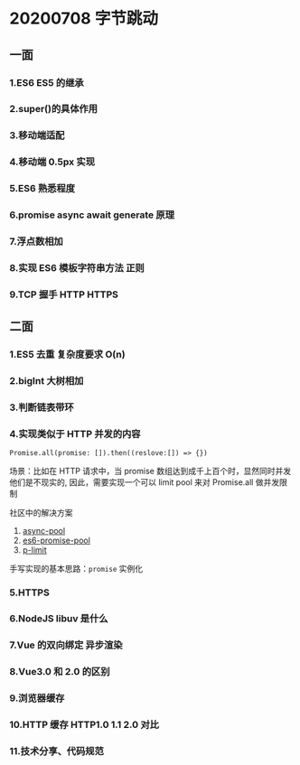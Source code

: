 # 20200708 字节跳动

## 一面

### 1.ES6 ES5 的继承
### 2.super()的具体作用
### 3.移动端适配
### 4.移动端 0.5px 实现
### 5.ES6 熟悉程度
### 6.promise async await generate 原理
### 7.浮点数相加
### 8.实现 ES6 模板字符串方法 正则
### 9.TCP 握手 HTTP HTTPS

## 二面

### 1.ES5 去重 复杂度要求 O(n)
### 2.bigInt 大树相加
### 3.判断链表带环
### 4.实现类似于 HTTP 并发的内容

`Promise.all(promise: []).then((reslove:[]) => {})`

场景：比如在 HTTP 请求中，当 promise 数组达到成千上百个时，显然同时并发他们是不现实的, 因此，需要实现一个可以 limit pool 来对 Promise.all 做并发限制

社区中的解决方案

1. [async-pool](https://github.com/rxaviers/async-pool)
2. [es6-promise-pool](https://github.com/timdp/es6-promise-pool)
3. [p-limit](https://github.com/sindresorhus/p-limit)

手写实现的基本思路：`promise` 实例化
### 5.HTTPS
### 6.NodeJS libuv 是什么
### 7.Vue 的双向绑定 异步渲染
### 8.Vue3.0 和 2.0 的区别
### 9.浏览器缓存
### 10.HTTP 缓存 HTTP1.0 1.1 2.0 对比
### 11.技术分享、代码规范
